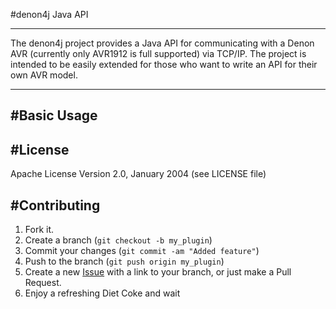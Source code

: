 #denon4j Java API

---

The denon4j project provides a Java API for communicating with a Denon AVR (currently only AVR1912 is full supported)
via TCP/IP. The project is intended to be easily extended for those who want to write an API for their own AVR model.

---

#Basic Usage
-----

#License
------------
Apache License Version 2.0, January 2004 (see LICENSE file)

#Contributing
------------

1. Fork it.
2. Create a branch (`git checkout -b my_plugin`)
3. Commit your changes (`git commit -am "Added feature"`)
4. Push to the branch (`git push origin my_plugin`)
5. Create a new [Issue](https://github.com/sath1982/denon4j/issues/new) with a link to your branch, or just make a Pull Request.
6. Enjoy a refreshing Diet Coke and wait